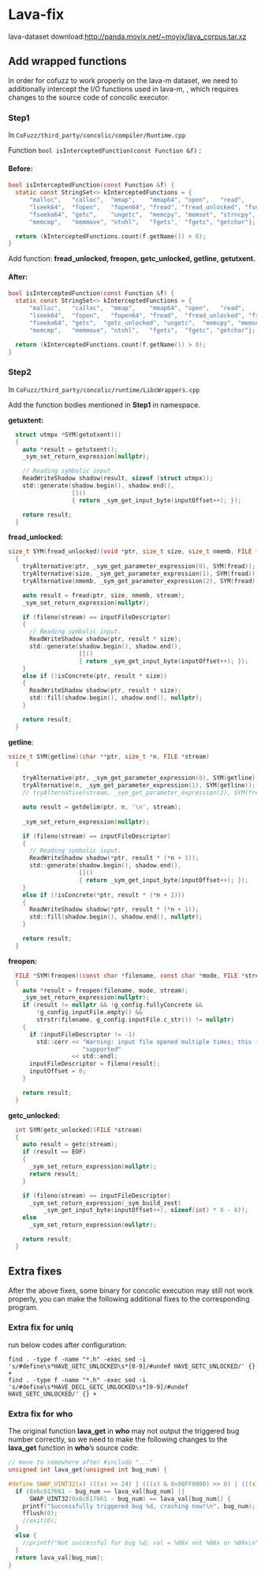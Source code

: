 # Lava-fix

lava-dataset download:http://panda.moyix.net/~moyix/lava_corpus.tar.xz


## Add wrapped functions

 In order for cofuzz to work properly on the lava-m dataset, we need to additionally intercept the I/O functions used in lava-m, , which requires changes to the source code of concolic executor.


### Step1

In `CoFuzz/third_party/concolic/compiler/Runtime.cpp`

Function `bool isInterceptedFunction(const Function &f)` :

#### Before:

```c
bool isInterceptedFunction(const Function &f) {
  static const StringSet<> kInterceptedFunctions = {
      "malloc",   "calloc",  "mmap",    "mmap64", "open",   "read",    "lseek",
      "lseek64",  "fopen",   "fopen64", "fread", "fread_unlocked", "fseek",  "fseeko",  "rewind",
      "fseeko64", "getc",    "ungetc",  "memcpy", "memset", "strncpy", "strchr",
      "memcmp",   "memmove", "ntohl",   "fgets",  "fgetc", "getchar"};

  return (kInterceptedFunctions.count(f.getName()) > 0);
}

```

Add function: **fread_unlocked, freopen, getc_unlocked, getline, getutxent.**


#### After:

```c
bool isInterceptedFunction(const Function &f) {
  static const StringSet<> kInterceptedFunctions = {
      "malloc",   "calloc",  "mmap",    "mmap64", "open",   "read",    "lseek",
      "lseek64",  "fopen",   "fopen64", "fread",  "fread_unlocked", "fseek",  "fseeko",  "rewind", "freopen",
      "fseeko64", "getc",  "getc_unlocked", "ungetc",  "memcpy", "memset", "strncpy", "strchr","getline","getutxent",
      "memcmp",   "memmove", "ntohl",   "fgets",  "fgetc", "getchar"};

  return (kInterceptedFunctions.count(f.getName()) > 0);
}

```


### Step2

In `CoFuzz/third_party/concolic/runtime/LibcWrappers.cpp`

Add the function bodies mentioned in **Step1** in namespace.


**getuxtent:**

```c
  struct utmpx *SYM(getutxent)()
  {
    auto *result = getutxent();
    _sym_set_return_expression(nullptr);

    // Reading symbolic input.
    ReadWriteShadow shadow(result, sizeof (struct utmpx));
    std::generate(shadow.begin(), shadow.end(),
                  []()
                  { return _sym_get_input_byte(inputOffset++); });

    return result;
  }
```



**fread_unlocked:**

```c
size_t SYM(fread_unlocked)(void *ptr, size_t size, size_t nmemb, FILE *stream)
  {
    tryAlternative(ptr, _sym_get_parameter_expression(0), SYM(fread));
    tryAlternative(size, _sym_get_parameter_expression(1), SYM(fread));
    tryAlternative(nmemb, _sym_get_parameter_expression(2), SYM(fread));

    auto result = fread(ptr, size, nmemb, stream);
    _sym_set_return_expression(nullptr);

    if (fileno(stream) == inputFileDescriptor)
    {
      // Reading symbolic input.
      ReadWriteShadow shadow(ptr, result * size);
      std::generate(shadow.begin(), shadow.end(),
                    []()
                    { return _sym_get_input_byte(inputOffset++); });
    }
    else if (!isConcrete(ptr, result * size))
    {
      ReadWriteShadow shadow(ptr, result * size);
      std::fill(shadow.begin(), shadow.end(), nullptr);
    }

    return result;
  }
```


**getline**:

```c
ssize_t SYM(getline)(char **ptr, size_t *n, FILE *stream)
  {

    tryAlternative(ptr, _sym_get_parameter_expression(0), SYM(getline));
    tryAlternative(n, _sym_get_parameter_expression(1), SYM(getline));
    // tryAlternative(stream, _sym_get_parameter_expression(2), SYM(fread));

    auto result = getdelim(ptr, n, '\n', stream);
    
    _sym_set_return_expression(nullptr);

    if (fileno(stream) == inputFileDescriptor)
    {
      // Reading symbolic input.
      ReadWriteShadow shadow(*ptr, result * (*n + 1));
      std::generate(shadow.begin(), shadow.end(),
                    []()
                    { return _sym_get_input_byte(inputOffset++); });
    }
    else if (!isConcrete(*ptr, result * (*n + 1)))
    {
      ReadWriteShadow shadow(*ptr, result * (*n + 1));
      std::fill(shadow.begin(), shadow.end(), nullptr);
    }

    return result;
  }
```


**freopen:**

```c
  FILE *SYM(freopen)(const char *filename, const char *mode, FILE *stream)
  {
    auto *result = freopen(filename, mode, stream);
    _sym_set_return_expression(nullptr);
    if (result != nullptr && !g_config.fullyConcrete &&
        !g_config.inputFile.empty() &&
        strstr(filename, g_config.inputFile.c_str()) != nullptr)
    {
      if (inputFileDescriptor != -1)
        std::cerr << "Warning: input file opened multiple times; this is not yet "
                     "supported"
                  << std::endl;
      inputFileDescriptor = fileno(result);
      inputOffset = 0;
    }

    return result;
  }
```


**getc_unlocked:**

```c
  int SYM(getc_unlocked)(FILE *stream)
  {
    auto result = getc(stream);
    if (result == EOF)
    {
      _sym_set_return_expression(nullptr);
      return result;
    }

    if (fileno(stream) == inputFileDescriptor)
      _sym_set_return_expression(_sym_build_zext(
          _sym_get_input_byte(inputOffset++), sizeof(int) * 8 - 8));
    else
      _sym_set_return_expression(nullptr);

    return result;
  }
```


## Extra fixes

After the above fixes, some binary for concolic execution may still not work properly, you can make the following additional fixes to the corresponding program.


### Extra fix for uniq

run below codes after configuration:

```shell
find . -type f -name "*.h" -exec sed -i 's/#define\s*HAVE_GETC_UNLOCKED\s*[0-9]/#undef HAVE_GETC_UNLOCKED/' {} +
find . -type f -name "*.h" -exec sed -i 's/#define\s*HAVE_DECL_GETC_UNLOCKED\s*[0-9]/#undef HAVE_GETC_UNLOCKED/' {} +
```


### **Extra fix for who**

The original function **lava_get** in  **who** may not output the triggered bug number correctly, so we need to make the following changes to the **lava_get** function in **who**’s source code:

```c
// move to somewhere after #include "..."
unsigned int lava_get(unsigned int bug_num) {

#define SWAP_UINT32(x) (((x) >> 24) | (((x) & 0x00FF0000) >> 8) | (((x) & 0x0000FF00) << 8) | ((x) << 24))
  if (0x6c617661 - bug_num == lava_val[bug_num] ||
      SWAP_UINT32(0x6c617661 - bug_num) == lava_val[bug_num]) {
    printf("Successfully triggered bug %d, crashing now!\n", bug_num);
    fflush(0);
    //exit(0);
  }
  else {
    //printf("Not successful for bug %d; val = %08x not %08x or %08x\n", bug_num, lava_val[bug_num], 0x6c617661 + bug_num, 0x6176616c + bug_num);
  }
  return lava_val[bug_num];
}
```
